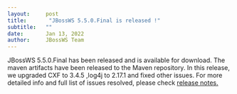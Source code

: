 ```yaml
---
layout:     post
title:       "JBossWS 5.5.0.Final is released !"
subtitle:   ""
date:       Jan 13, 2022
author:     JBossWS Team
---
```


JBossWS 5.5.0.Final has been released and is available for download. 
The maven artifacts have been released to the Maven repository. In this release, we upgraded CXF 
to 3.4.5 ,log4j to 2.17.1 and fixed other issues. For more detailed info and full list of issues resolved, please check
[release notes.](https://issues.redhat.com/secure/ReleaseNote.jspa?projectId=12310050&version=12357605)






